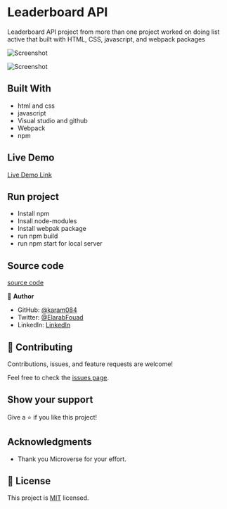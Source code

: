 # Leaderboard API

Leaderboard API project from more than one project worked on doing list active that built with HTML, CSS, javascript, and webpack packages

![Screenshot](https://user-images.githubusercontent.com/77942746/163673336-ce812a71-2ea4-4ae3-b3dd-2e306ffce2ca.png)

![Screenshot](https://user-images.githubusercontent.com/77942746/163673366-c17ff333-e9b8-4a41-9c57-b23fc5775fd2.png)


## Built With

- html and css
- javascript
- Visual studio and github
- Webpack
- npm

## Live Demo

[Live Demo Link]()

## Run project

- Install npm
- Insall node-modules
- Install webpak package
- run npm build
- run npm start for local server

## Source code

[source code]()

👤 **Author**

- GitHub: [@karam084](https://github.com/karam084)
- Twitter: [@ElarabFouad](https://twitter.com/ElarabFouad)
- LinkedIn: [LinkedIn](https://www.linkedin.com/in/karam-fouad-179830214/)

## 🤝 Contributing

Contributions, issues, and feature requests are welcome!

Feel free to check the [issues page](../issues/).

## Show your support

Give a ⭐️ if you like this project!

## Acknowledgments

- Thank you Microverse for your effort.

## 📝 License

This project is [MIT](./MIT.md) licensed.
